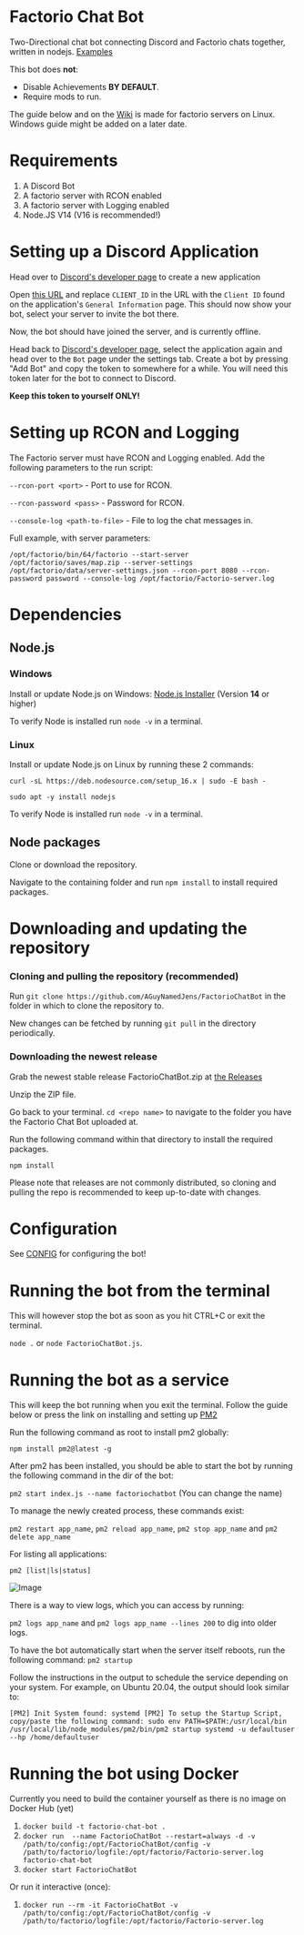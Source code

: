 # Factorio Chat Bot
Two-Directional chat bot connecting Discord and Factorio chats together, written in nodejs.
[Examples](https://github.com/AGuyNamedJens/FactorioChatBot/wiki/Examples)

This bot does **not**:
- Disable Achievements **BY DEFAULT**.
- Require mods to run.

The guide below and on the [Wiki](https://github.com/AGuyNamedJens/FactorioChatBot/wiki) is made for factorio servers on Linux. Windows guide might be added on a later date.

# Requirements
  1. A Discord Bot
  2. A factorio server with RCON enabled
  3. A factorio server with Logging enabled
  4. Node.JS V14 (V16 is recommended!)

# Setting up a Discord Application

Head over to [Discord's developer page](https://discord.com/developers/applications) to create a new application

Open [this URL](https://discord.com/oauth2/authorize?client_id=CLIENT_ID&permissions=-1&scope=bot) and replace `CLIENT_ID` in the URL with the `Client ID` found on the application's `General Information` page. This should now show your bot, select your server to invite the bot there.

Now, the bot should have joined the server, and is currently offline.

Head back to [Discord's developer page](https://discord.com/developers/applications), select the application again and head over to the `Bot` page under the settings tab.
Create a bot by pressing "Add Bot" and copy the token to somewhere for a while. You will need this token later for the bot to connect to Discord.

**Keep this token to yourself ONLY!**


# Setting up RCON and Logging
The Factorio server must have RCON and Logging enabled.
Add the following parameters to the run script:

```--rcon-port <port>``` - Port to use for RCON.
  
```--rcon-password <pass>``` - Password for RCON.

```--console-log <path-to-file>``` - File to log the chat messages in.

Full example, with server parameters:

```/opt/factorio/bin/64/factorio --start-server /opt/factorio/saves/map.zip --server-settings /opt/factorio/data/server-settings.json --rcon-port 8080 --rcon-password password --console-log /opt/factorio/Factorio-server.log```

# Dependencies
## Node.js
### Windows
Install or update Node.js on Windows: [Node.js Installer](https://nodejs.org/en/) (Version **14** or higher)

To verify Node is installed run `node -v` in a terminal.

### Linux
Install or update Node.js on Linux by running these 2 commands:

`curl -sL https://deb.nodesource.com/setup_16.x | sudo -E bash -`

`sudo apt -y install nodejs`

To verify Node is installed run `node -v` in a terminal.

## Node packages
Clone or download the repository.

Navigate to the containing folder and run `npm install` to install required packages.

# Downloading and updating the repository
### Cloning and pulling the repository (recommended)

Run `git clone https://github.com/AGuyNamedJens/FactorioChatBot` in the folder in which to clone the repository to.

New changes can be fetched by running `git pull` in the directory periodically.


### Downloading the newest release

Grab the newest stable release FactorioChatBot.zip at [the Releases](https://github.com/AGuyNamedJens/FactorioChatBot/releases)

Unzip the ZIP file.

Go back to your terminal.
`cd <repo name>` to navigate to the folder you have the Factorio Chat Bot uploaded at.

Run the following command within that directory to install the required packages.

`npm install`

Please note that releases are not commonly distributed, so cloning and pulling the repo is recommended to keep up-to-date with changes.

# Configuration

See [CONFIG](https://github.com/AGuyNamedJens/FactorioChatBot/wiki/Configuration) for configuring the bot!

# Running the bot from the terminal

This will however stop the bot as soon as you hit CTRL+C or exit the terminal.

`node .` or `node FactorioChatBot.js`. 

# Running the bot as a service

This will keep the bot running when you exit the terminal.
Follow the guide below or press the link on installing and setting up [PM2](https://pm2.keymetrics.io/docs/usage/quick-start/)

Run the following command as root to install pm2 globally:

`npm install pm2@latest -g`

After pm2 has been installed, you should be able to start the bot by running the following command in the dir of the bot:

`pm2 start index.js --name factoriochatbot` (You can change the name)

To manage the newly created process, these commands exist:

`pm2 restart app_name`,
`pm2 reload app_name`,
`pm2 stop app_name` and
`pm2 delete app_name`

For listing all applications:

`pm2 [list|ls|status]`

![Image](https://i.imgur.com/LmRD3FN.png)

There is a way to view logs, which you can access by running:

`pm2 logs app_name` and `pm2 logs app_name --lines 200` to dig into older logs.

To have the bot automatically start when the server itself reboots, run the following command:
`pm2 startup`

Follow the instructions in the output to schedule the service depending on your system. For example, on Ubuntu 20.04, the output should look similar to:

`[PM2] Init System found: systemd
[PM2] To setup the Startup Script, copy/paste the following command:
sudo env PATH=$PATH:/usr/local/bin /usr/local/lib/node_modules/pm2/bin/pm2 startup systemd -u defaultuser --hp /home/defaultuser`

# Running the bot using Docker
Currently you need to build the container yourself as there is no image on Docker Hub (yet)
1. `docker build -t factorio-chat-bot .`
2. `docker run  --name FactorioChatBot --restart=always -d -v /path/to/config:/opt/FactorioChatBot/config -v /path/to/factorio/logfile:/opt/factorio/Factorio-server.log factorio-chat-bot `
3. `docker start FactorioChatBot`

Or run it interactive (once):
1. `docker run --rm -it FactorioChatBot -v /path/to/config:/opt/FactorioChatBot/config -v /path/to/factorio/logfile:/opt/factorio/Factorio-server.log`
